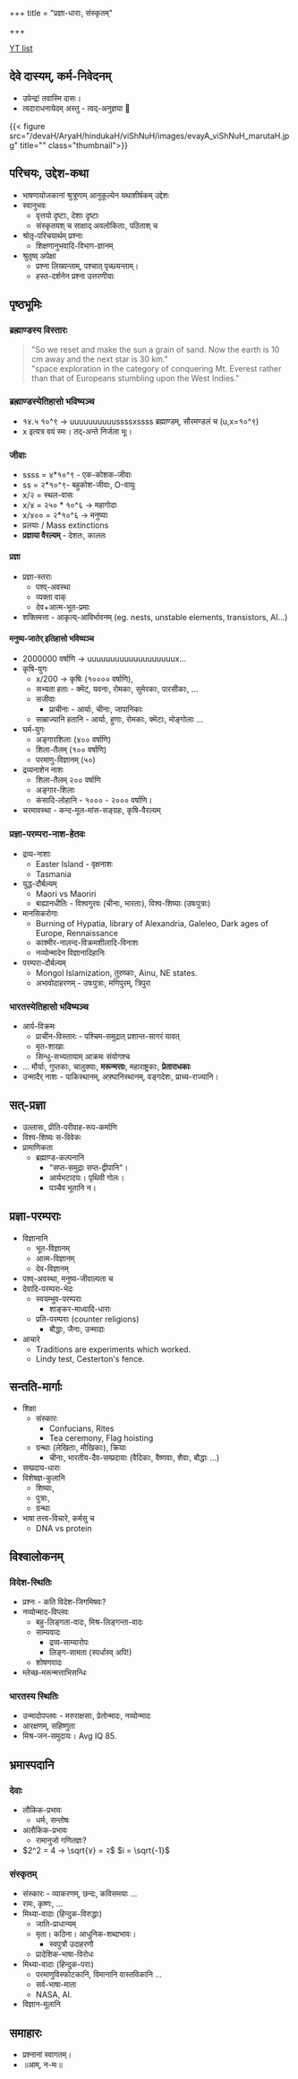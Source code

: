 +++
title = "प्रज्ञा-धाराः, संस्कृतम्"

+++

<div class="audioEmbed"  caption="2023 - kn" src="https://archive.org/download/vishvAsa-kn/2023_11_10__prajNA-paramparAH_saMskRtam.mp3"></div>

[YT list](https://www.youtube.com/playlist?list=PL63uIhJxWbggUSmQ5_1J67O8Xa4ahfFV2)

## देवे दास्यम्, कर्म-निवेदनम्


- उपेन्द्र! तवास्मि दासः।  
- त्वदाराधनायेदम् अस्तु - त्वद्-अनुज्ञया 🙏

{{< figure src="/devaH/AryaH/hindukaH/viShNuH/images/evayA_viShNuH_marutaH.jpg" title="" class="thumbnail">}}


## परिचयः, उद्देश-कथा

- भाषणायोजकानां श्रुत्रूणाम् आनुकूल्येन यथाशीर्षकम् उद्देशः
- स्वानुभवः 
  - वृत्तयो दृष्टाः, देशाः दृष्टाः
  - संस्कृतयश् च साक्षाद् अवलोकिताः, पठिताश् च
- श्रोतृ-परिचयार्थम् प्रश्नाः
  - शिक्षणानुभवादि-विभाग-ज्ञानम्
- श्रुतृष्व् अपेक्षा
  - प्रश्ना लिख्यन्ताम्, पश्चात् पृच्छ्यन्ताम्। 
  - हस्त-दर्शनेन प्रश्ना उत्तरणीयाः


## पृष्ठभूमिः
### ब्रह्माण्डस्य विस्तारः

> "So we reset and make the sun a grain of sand. Now the earth is 10 cm away and the next star is 30 km."  
> "space exploration in the category of conquering Mt. Everest rather than that of Europeans stumbling upon the West Indies."


### ब्रह्माण्डस्येतिहासो भविष्यञ्च

- १४.५ १०^९ → uuuuuuuuuussssxssss ब्रह्माण्डम्, सौरमण्डलं च (u,x=१०^९)
- x इत्यत्र वयं स्मः। तद्-अन्ते निर्जला भूः। 

### जीवाः
- ssss = ४*१०^९ - एक-कोशक-जीवाः
- ss  = २*१०^९- बहुकोश-जीवाः, O-वायुः
- x/२ = स्थल-वासः
- x/४ = २५० \* १०^६ → महागोदाः
- x/४०० = २\*१०^६ → मनुष्याः
- प्रलयाः / Mass extinctions
- **प्रज्ञाया वैरल्यम्** - देशतः, कालतः

#### प्रज्ञा
- प्रज्ञा-स्तराः
  - पश्व्-अवस्था 
  - व्यक्ता वाक्
  - देव+आत्म-भूत-प्रमाः
- शक्तिमत्ता - आकृत्य्-आविर्भावनम् (eg. nests, unstable elements, transistors, AI...)

#### मनुष्य-जातेर् इतिहासो भविष्यञ्च
- 2000000 वर्षाणि → uuuuuuuuuuuuuuuuuuux…
- कृषि-युगः
  - x/200 → कृषिः (१०००० वर्षाणि),
  - सभ्यता हताः - क्मॆट्, यवनाः, रोमकाः, सुमेरकाः, पारसीकाः, …
  - सजीवाः
    - प्राचीनाः - आर्याः, चीनाः, जापानिकाः
  - साम्राज्यानि हतानि - आर्याः, हुणाः, रोमकाः, क्मॆटाः, मोङ्गोलाः …
- घर्म-युगः
  - अङ्गारशिलाः (४०० वर्षाणि)
  -  शिला-तैलम् (१०० वर्षाणि)
  -  परमाणु-विज्ञानम् (५०)
- द्रव्यनाशेन नाशः
  - शिला-तैलम् २०० वर्षाणि
  - अङ्गार-शिलाः
  - कंसादि-लोहानि - १००० - २००० वर्षाणि।
- चरमावस्था - कन्द-मूल-मांस-सङ्ग्रहः, कृषि-वैरल्यम्

### प्रज्ञा-परम्परा-नाश-हेतवः
- द्रव्य-नाशाः
  - Easter Island - वृक्षनाशः
  - Tasmania
- युद्ध-दौर्बल्यम्
  - Maori vs Maoriri
  - बाह्यानधीतिः - विश्वगुरवः (चीनाः, भारताः), विश्व-शिष्याः (उषःपुत्राः)
- मानसिकरोगाः
  - Burning of Hypatia, library of Alexandria, Galeleo, Dark ages of Europe, Rennaissance
  - काश्मीर-नालन्द-विक्रमशीलादि-विनाशः 
  - नव्योन्मादेन विज्ञानादिहानिः
- परम्परा-दौर्बल्यम्
  - Mongol Islamization, तुरुष्काः, Ainu, NE states.
  - अभावोदाहरणम् - उषःपुत्राः, मणिपुरम्, त्रिपुरा

### भारतस्येतिहासो भविष्यञ्च
- आर्य-विक्रमः
  - प्राचीन-विस्तारः - पश्चिम-समुद्रात् प्रशान्त-सागरं यावत्
  - मृत-शाखाः
  - सिन्धु-सभ्यतायाम् आक्रमः संयोगश्च
- … मौर्याः, गुप्तकाः, चालुक्याः, **मरून्मत्ताः**, महाराष्ट्रकाः, **प्रेताराधकाः**
- उन्मादैर् नाशः - पाकिस्थानम्, अफ़्घानिस्थानम्, वङ्गदेशः, प्राच्य-राज्यानि। 

## सत्-प्रज्ञा
- उल्लासः, प्रीति-परीवाह-रूप-कर्माणि
- विश्व-शिष्यः स-विवेकः
- प्रामाणिकता
  - ब्रह्माण्ड-कल्पनानि 
    - "सप्त-समुद्राः सप्त-द्वीपानि"।
    - आर्यभटादयः। पृथिवी गोलः। 
    - पञ्चैव भूतानि न। 

## प्रज्ञा-परम्पराः
- विज्ञानानि
  - भूत-विज्ञानम्
  - आत्म-विज्ञानम्
  - देव-विज्ञानम्
- पश्व्-अवस्था, मनुष्य-जीवाल्पता च
- देवादि-परम्परा-भेदः
  - स्वयम्भुव-परम्पराः 
    - शाङ्कर-माध्वादि-धाराः
  - प्रति-परम्पराः (counter religions)
    - बौद्धाः, जैनाः, उन्मादाः
- आचारे
  - Traditions are experiments which worked.
  - Lindy test, Cesterton's fence.

## सन्तति-मार्गाः
- शिक्षा
  - संस्कारः 
    - Confucians, Rites
    - Tea ceremony, Flag hoisting
  - ग्रन्थाः (लेखिताः, मौखिकाः), क्रियाः
    - चीनाः, भारतीय-दैव-सम्प्रदायाः (वैदिकाः, वैष्णवाः, शैवाः, बौद्धाः …)
- सम्प्रदाय-धाराः
- विशेषज्ञ-कुलानि
  - शिष्याः, 
  - पुत्राः, 
  - ग्रन्थाः
- भाषा तत्त्व-विचारे, कर्मसु च
  - DNA vs protein

## विश्वालोकनम्
### विदेश-स्थितिः
- प्रश्नः - कति विदेश-जिगमिषवः?
- नव्योन्माद-विप्लवः
  - बहु-लिङ्गता-वादः, मिश्र-लिङ्गन्ता-वादः
  - साम्यवादः
    - द्रव्य-साम्यारोपः
    - लिङ्ग-सामता (स्पर्धास्व् अपि!)
  - शोषणवादः
- म्लेच्छ-मरून्मत्ताभिसन्धिः

### भारतस्य स्थितिः
- उन्मादोपप्लवः - मरुराक्षसाः, प्रेतोन्मादः, नव्योन्मादः
- आरक्षणम्, सहिष्णुता
- मिश्र-जन-समुदायः। Avg IQ 85.

## भ्रमास्पदानि
### देवाः
- लौकिक-प्रभावः
  - धर्मः, सन्तोषः
- अलौकिक-प्रभावः
  - रामानुजो गणितज्ञः?
- $2^2 = 4 → \sqrt{४} = २$ $i = \sqrt{-1}$

### संस्कृतम्
- संस्कारः - व्याकरणम्, छन्दः, कविसमयाः …
- रामः, कृष्णः, …
- मिथ्या-वादाः (हिन्दुक-विरुद्धाः)
  - जाति-प्राधान्यम्
  - मृता। कठिना। आधुनिक-शब्दाभावः। 
    - स्वपुत्रौ उदाहरणौ
  - प्रादेशिक-भाषा-विरोधः
- मिथ्या-वादाः (हिन्दुक-पराः)
  - परमाणुविस्फोटकानि, विमानानि वास्तविकानि …
  - सर्व-भाषा-माता
  - NASA, AI.
- विज्ञान-मूलानि

## समाहारः
- प्रश्नानां स्वागतम्। 
- ॥आम्, न-मः॥